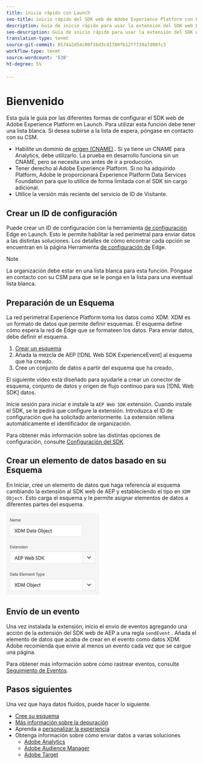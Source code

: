 ```yaml
---
title: inicio rápido con Launch
seo-title: inicio rápido del SDK web de Adobe Experience Platform con Launch
description: Guía de inicio rápido para usar la extensión del SDK web Experience Platform para recopilar datos
seo-description: Guía de inicio rápido para usar la extensión del SDK web Experience Platform para recopilar datos
translation-type: tm+mt
source-git-commit: 8574a2d54c00f1bd3c41780fb12ff739a7d98fc3
workflow-type: tm+mt
source-wordcount: '538'
ht-degree: 5%

---
```



# Bienvenido

Esta guía le guía por las diferentes formas de configurar el SDK web de Adobe Experience Platform en Launch. Para utilizar esta función debe tener una lista blanca. Si desea subirse a la lista de espera, póngase en contacto con su CSM.

- Habilite un dominio de [origen (CNAME)](https://docs.adobe.com/content/help/es-ES/core-services/interface/ec-cookies/cookies-first-party.html) . Si ya tiene un CNAME para Analytics, debe utilizarlo. La prueba en desarrollo funciona sin un CNAME, pero se necesita uno antes de ir a producción.
- Tener derecho al Adobe Experience Platform. Si no ha adquirido Platform, Adobe le proporcionará Experience Platform Data Services Foundation para que lo utilice de forma limitada con el SDK sin cargo adicional.
- Utilice la versión más reciente del servicio de ID de Visitante.

## Crear un ID de configuración

Puede crear un ID de configuración con la herramienta [de configuración](../fundamentals/edge-configuration.md) Edge en Launch. Esto le permite habilitar la red perimetral para enviar datos a las distintas soluciones. Los detalles de cómo encontrar cada opción se encuentran en la página Herramienta [de configuración de](../fundamentals/edge-configuration.md) Edge.

>[!NOTE]
>
>La organización debe estar en una lista blanca para esta función. Póngase en contacto con su CSM para que se le ponga en la lista para una eventual lista blanca.

## Preparación de un Esquema

La red perimetral Experience Platform toma los datos como XDM. XDM es un formato de datos que permite definir esquemas. El esquema define cómo espera la red de Edge que se formateen los datos. Para enviar datos, debe definir el esquema.

1. [Crear un esquema](../../xdm/tutorials/create-schema-ui.md)
2. Añada la mezcla de AEP [!DNL Web SDK ExperienceEvent] al esquema que ha creado.
3. Cree un conjunto de datos a partir del esquema que ha creado.

El siguiente vídeo está diseñado para ayudarle a crear un conector de esquema, conjunto de datos y origen de flujo continuo para sus [!DNL Web SDK] datos.

Inicie sesión para iniciar e instale la `AEP Web SDK` extensión. Cuando instale el SDK, se le pedirá que configure la extensión. Introduzca el ID de configuración que ha solicitado anteriormente. La extensión rellena automáticamente el identificador de organización.


Para obtener más información sobre las distintas opciones de configuración, consulte [Configuración del SDK](../fundamentals/configuring-the-sdk.md).

## Crear un elemento de datos basado en su Esquema

En Iniciar, cree un elemento de datos que haga referencia al esquema cambiando la extensión al SDK web de AEP y estableciendo el tipo en `XDM Object`. Esto carga el esquema y le permite asignar elementos de datos a diferentes partes del esquema.

![Elemento Fecha En Inicio](../../assets/edge_data_element.png)

## Envío de un evento

Una vez instalada la extensión, inicio el envío de eventos agregando una acción de la extensión del SDK web de AEP a una regla `sendEvent` . Añada el elemento de datos que acaba de crear en el evento como datos XDM. Adobe recomienda que envíe al menos un evento cada vez que se cargue una página.

Para obtener más información sobre cómo rastrear eventos, consulte [Seguimiento de Eventos](../fundamentals/tracking-events.md).

## Pasos siguientes

Una vez que haya datos fluidos, puede hacer lo siguiente.

- [Cree su esquema](https://docs.adobe.com/content/help/es-ES/experience-platform/xdm/schema/composition.html)
- [Más información sobre la depuración](../fundamentals/debugging.md)
- Aprenda a [personalizar la experiencia](../fundamentals/rendering-personalization-content.md)
- Obtenga información sobre cómo enviar datos a varias soluciones
   - [Adobe Analytics](../solution-specific/analytics/analytics-overview.md)
   - [Adobe Audience Manager](../solution-specific/audience-manager/audience-manager-overview.md)
   - [Adobe Target](../solution-specific/target/target-overview.md)
